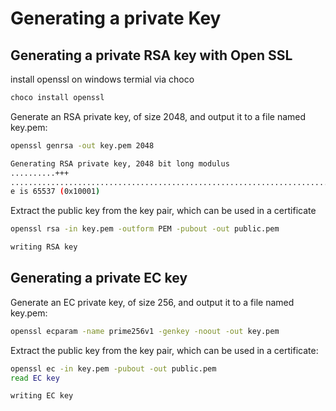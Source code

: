 # Generating a private Key

## Generating a private RSA key with Open SSL

install openssl on windows termial via choco

```cmd
choco install openssl
```
Generate an RSA private key, of size 2048, and output it to a file named key.pem:

```bash
openssl genrsa -out key.pem 2048

Generating RSA private key, 2048 bit long modulus
..........+++
..........................................................................+++
e is 65537 (0x10001)
```

Extract the public key from the key pair, which can be used in a certificate

```bash
openssl rsa -in key.pem -outform PEM -pubout -out public.pem

writing RSA key
```

## Generating a private EC key

Generate an EC private key, of size 256, and output it to a file named key.pem:

```bash
openssl ecparam -name prime256v1 -genkey -noout -out key.pem
```

Extract the public key from the key pair, which can be used in a certificate:

```bash
openssl ec -in key.pem -pubout -out public.pem
read EC key

writing EC key
```
